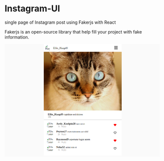 # Instagram-UI
single page of Instagram post using Fakerjs with React<br/>

Fakerjs is an open-source library that help fill your project with fake information.<br/>

![Instagram ui](/src/screenshot.png?raw=true)
